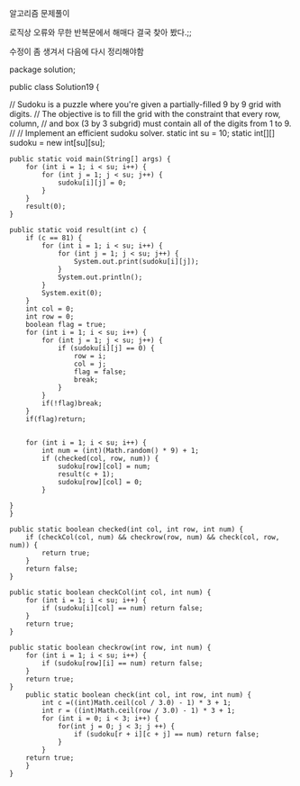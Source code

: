 알고리즘 문제풀이

 로직상 오류와  무한 반복문에서 해매다 결국 찾아 봤다.;;

수정이 좀 생겨서 다음에 다시 정리해야함

package solution;

public class Solution19 {

//	Sudoku is a puzzle where you're given a partially-filled 9 by 9 grid with digits.
//	The objective is to fill the grid with the constraint that every row, column, 
//	and box (3 by 3 subgrid) must contain all of the digits from 1 to 9.
//
//	Implement an efficient sudoku solver.
	static int su = 10;
	static int[][] sudoku = new int[su][su];

	public static void main(String[] args) {
		for (int i = 1; i < su; i++) {
			for (int j = 1; j < su; j++) {
				sudoku[i][j] = 0;
			}
		}
		result(0);
	}
	
	public static void result(int c) {
		if (c == 81) {
			for (int i = 1; i < su; i++) {
				for (int j = 1; j < su; j++) {
					System.out.print(sudoku[i][j]);
				}
				System.out.println();
			}
			System.exit(0);
		}
		int col = 0;
		int row = 0;
		boolean flag = true;
		for (int i = 1; i < su; i++) {
			for (int j = 1; j < su; j++) {
				if (sudoku[i][j] == 0) {
					row = i;
					col = j;
					flag = false;
					break;
				}
			}
			if(!flag)break;
		}
		if(flag)return;


		for (int i = 1; i < su; i++) {
			int num = (int)(Math.random() * 9) + 1;
			if (checked(col, row, num)) {
				sudoku[row][col] = num;
				result(c + 1);
				sudoku[row][col] = 0;
			}
	
	}
	}
	
	public static boolean checked(int col, int row, int num) {
		if (checkCol(col, num) && checkrow(row, num) && check(col, row, num)) {
			return true;
		}
		return false;
	}
	
	public static boolean checkCol(int col, int num) {
		for (int i = 1; i < su; i++) {
			if (sudoku[i][col] == num) return false;
		}
		return true;
	}
	
	public static boolean checkrow(int row, int num) {
		for (int i = 1; i < su; i++) {
			if (sudoku[row][i] == num) return false;
		}
		return true;
	}
		public static boolean check(int col, int row, int num) {
			int c =((int)Math.ceil(col / 3.0) - 1) * 3 + 1;
			int r = ((int)Math.ceil(row / 3.0) - 1) * 3 + 1;
			for (int i = 0; i < 3; i++) {
				for(int j = 0; j < 3; j ++) {
					if (sudoku[r + i][c + j] == num) return false;
				}
			}
		return true;
		}
	}
	


​	
